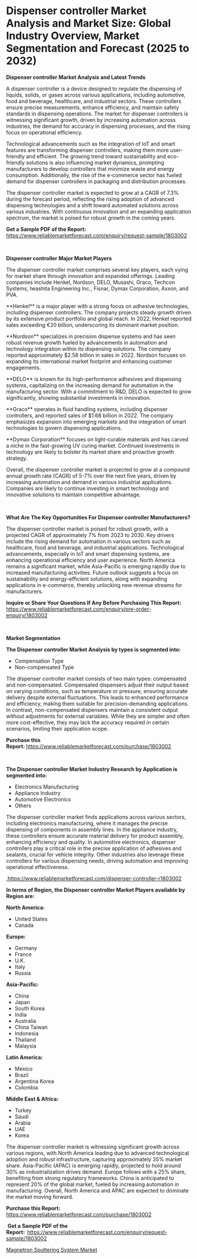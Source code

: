 <p><h1>Dispenser controller Market Analysis and Market Size: Global Industry Overview, Market Segmentation and Forecast (2025 to 2032)</h1></p><p><strong>Dispenser controller Market Analysis and Latest Trends</strong></p>
<p><p>A dispenser controller is a device designed to regulate the dispensing of liquids, solids, or gases across various applications, including automotive, food and beverage, healthcare, and industrial sectors. These controllers ensure precise measurements, enhance efficiency, and maintain safety standards in dispensing operations. The market for dispenser controllers is witnessing significant growth, driven by increasing automation across industries, the demand for accuracy in dispensing processes, and the rising focus on operational efficiency.</p><p>Technological advancements such as the integration of IoT and smart features are transforming dispenser controllers, making them more user-friendly and efficient. The growing trend toward sustainability and eco-friendly solutions is also influencing market dynamics, prompting manufacturers to develop controllers that minimize waste and energy consumption. Additionally, the rise of the e-commerce sector has fueled demand for dispenser controllers in packaging and distribution processes.</p><p>The dispenser controller market is expected to grow at a CAGR of 7.3% during the forecast period, reflecting the rising adoption of advanced dispensing technologies and a shift toward automated solutions across various industries. With continuous innovation and an expanding application spectrum, the market is poised for robust growth in the coming years.</p></p>
<p><strong>Get a Sample PDF of the Report:&nbsp;</strong> <a href="https://www.reliablemarketforecast.com/enquiry/request-sample/1803002?utm_campaign=1134&utm_medium=2&utm_source=Github&utm_content=ia&utm_term=19022025&utm_id=dispenser-controller">https://www.reliablemarketforecast.com/enquiry/request-sample/1803002</a></p>
<p>&nbsp;</p>
<p><strong>Dispenser controller Major Market Players</strong></p>
<p><p>The dispenser controller market comprises several key players, each vying for market share through innovation and expanded offerings. Leading companies include Henkel, Nordson, DELO, Musashi, Graco, Techcon Systems, Iwashita Engineering Inc., Fisnar, Dymax Corporation, Axxon, and PVA.</p><p>**Henkel** is a major player with a strong focus on adhesive technologies, including dispenser controllers. The company projects steady growth driven by its extensive product portfolio and global reach. In 2022, Henkel reported sales exceeding €20 billion, underscoring its dominant market position.</p><p>**Nordson** specializes in precision dispense systems and has seen robust revenue growth fueled by advancements in automation and technology integration within its dispensing solutions. The company reported approximately $2.58 billion in sales in 2022. Nordson focuses on expanding its international market footprint and enhancing customer engagements.</p><p>**DELO** is known for its high-performance adhesives and dispensing systems, capitalizing on the increasing demand for automation in the manufacturing sector. With a commitment to R&D, DELO is expected to grow significantly, showing substantial investments in innovation.</p><p>**Graco** operates in fluid handling systems, including dispenser controllers, and reported sales of $1.68 billion in 2022. The company emphasizes expansion into emerging markets and the integration of smart technologies to govern dispensing applications.</p><p>**Dymax Corporation** focuses on light-curable materials and has carved a niche in the fast-growing UV curing market. Continued investments in technology are likely to bolster its market share and proactive growth strategy.</p><p>Overall, the dispenser controller market is projected to grow at a compound annual growth rate (CAGR) of 5-7% over the next five years, driven by increasing automation and demand in various industrial applications. Companies are likely to continue investing in smart technology and innovative solutions to maintain competitive advantage.</p></p>
<p>&nbsp;</p>
<p><strong>What Are The Key Opportunities For Dispenser controller Manufacturers?</strong></p>
<p><p>The dispenser controller market is poised for robust growth, with a projected CAGR of approximately 7% from 2023 to 2030. Key drivers include the rising demand for automation in various sectors such as healthcare, food and beverage, and industrial applications. Technological advancements, especially in IoT and smart dispensing systems, are enhancing operational efficiency and user experience. North America remains a significant market, while Asia-Pacific is emerging rapidly due to increased manufacturing activities. Future outlook suggests a focus on sustainability and energy-efficient solutions, along with expanding applications in e-commerce, thereby unlocking new revenue streams for manufacturers.</p></p>
<p><strong>Inquire or Share Your Questions If Any Before Purchasing This Report:</strong> <a href="https://www.reliablemarketforecast.com/enquiry/pre-order-enquiry/1803002?utm_campaign=1134&utm_medium=2&utm_source=Github&utm_content=ia&utm_term=19022025&utm_id=dispenser-controller">https://www.reliablemarketforecast.com/enquiry/pre-order-enquiry/1803002</a></p>
<p>&nbsp;</p>
<p><strong>Market Segmentation</strong></p>
<p><strong>The Dispenser controller Market Analysis by types is segmented into:</strong></p>
<p><ul><li>Compensation Type</li><li>Non-compensated Type</li></ul></p>
<p><p>The dispenser controller market consists of two main types: compensated and non-compensated. Compensated dispensers adjust their output based on varying conditions, such as temperature or pressure, ensuring accurate delivery despite external fluctuations. This leads to enhanced performance and efficiency, making them suitable for precision-demanding applications. In contrast, non-compensated dispensers maintain a consistent output without adjustments for external variables. While they are simpler and often more cost-effective, they may lack the accuracy required in certain scenarios, limiting their application scope.</p></p>
<p><strong>Purchase this Report:&nbsp;</strong><a href="https://www.reliablemarketforecast.com/purchase/1803002?utm_campaign=1134&utm_medium=2&utm_source=Github&utm_content=ia&utm_term=19022025&utm_id=dispenser-controller">https://www.reliablemarketforecast.com/purchase/1803002</a></p>
<p>&nbsp;</p>
<p><strong>The Dispenser controller Market Industry Research by Application is segmented into:</strong></p>
<p><ul><li>Electronics Manufacturing</li><li>Appliance Industry</li><li>Automotive Electronics</li><li>Others</li></ul></p>
<p><p>The dispenser controller market finds applications across various sectors, including electronics manufacturing, where it manages the precise dispensing of components in assembly lines. In the appliance industry, these controllers ensure accurate material delivery for product assembly, enhancing efficiency and quality. In automotive electronics, dispenser controllers play a critical role in the precise application of adhesives and sealants, crucial for vehicle integrity. Other industries also leverage these controllers for various dispensing needs, driving automation and improving operational effectiveness.</p></p>
<p><a href="https://www.reliablemarketforecast.com/dispenser-controller-r1803002?utm_campaign=1134&utm_medium=2&utm_source=Github&utm_content=ia&utm_term=19022025&utm_id=dispenser-controller">&nbsp;https://www.reliablemarketforecast.com/dispenser-controller-r1803002</a></p>
<p><strong>In terms of Region, the Dispenser controller Market Players available by Region are:</strong></p>
<p>
    <p> <strong> North America: </strong>
        <ul>
            <li>United States</li>
            <li>Canada</li>
        </ul>
        </p> 
    <p> <strong> Europe: </strong>
        <ul>
            <li>Germany</li>
            <li>France</li>
            <li>U.K.</li>
            <li>Italy</li>
            <li>Russia</li>
        </ul>
        </p> 
    <p> <strong> Asia-Pacific: </strong>
        <ul>
            <li>China</li>
            <li>Japan</li>
            <li>South Korea</li>
            <li>India</li>
            <li>Australia</li>
            <li>China Taiwan</li>
            <li>Indonesia</li>
            <li>Thailand</li>
            <li>Malaysia</li>
        </ul>
        </p> 
    <p> <strong> Latin America: </strong>
        <ul>
            <li>Mexico</li>
            <li>Brazil</li>
            <li>Argentina Korea</li>
            <li>Colombia</li>
        </ul>
        </p> 
    <p> <strong> Middle East & Africa: </strong>
        <ul>
            <li>Turkey</li>
            <li>Saudi</li>
            <li>Arabia</li>
            <li>UAE</li>
            <li>Korea</li>
        </ul>
    </p>
    </p>
<p><p>The dispenser controller market is witnessing significant growth across various regions, with North America leading due to advanced technological adoption and robust infrastructure, capturing approximately 35% market share. Asia-Pacific (APAC) is emerging rapidly, projected to hold around 30% as industrialization drives demand. Europe follows with a 25% share, benefiting from strong regulatory frameworks. China is anticipated to represent 20% of the global market, fueled by increasing automation in manufacturing. Overall, North America and APAC are expected to dominate the market moving forward.</p></p>
<p><strong>Purchase this Report: </strong><a href="https://www.reliablemarketforecast.com/purchase/1803002?utm_campaign=1134&utm_medium=2&utm_source=Github&utm_content=ia&utm_term=19022025&utm_id=dispenser-controller">https://www.reliablemarketforecast.com/purchase/1803002</a></p>
<p>&nbsp;<strong>Get a Sample PDF of the Report:&nbsp;&nbsp;</strong><a href="https://www.reliablemarketforecast.com/enquiry/request-sample/1803002?utm_campaign=1134&utm_medium=2&utm_source=Github&utm_content=ia&utm_term=19022025&utm_id=dispenser-controller">https://www.reliablemarketforecast.com/enquiry/request-sample/1803002</a></p>
<p><strong></strong></p>
<p><p><a href="https://github.com/BryceTownsendr/Market-Research-Report-List-7/blob/main/magnetron-sputtering-system-market.md?utm_campaign=1134&utm_medium=2&utm_source=Github&utm_content=ia&utm_term=19022025&utm_id=dispenser-controller">Magnetron Sputtering System Market</a></p></p>